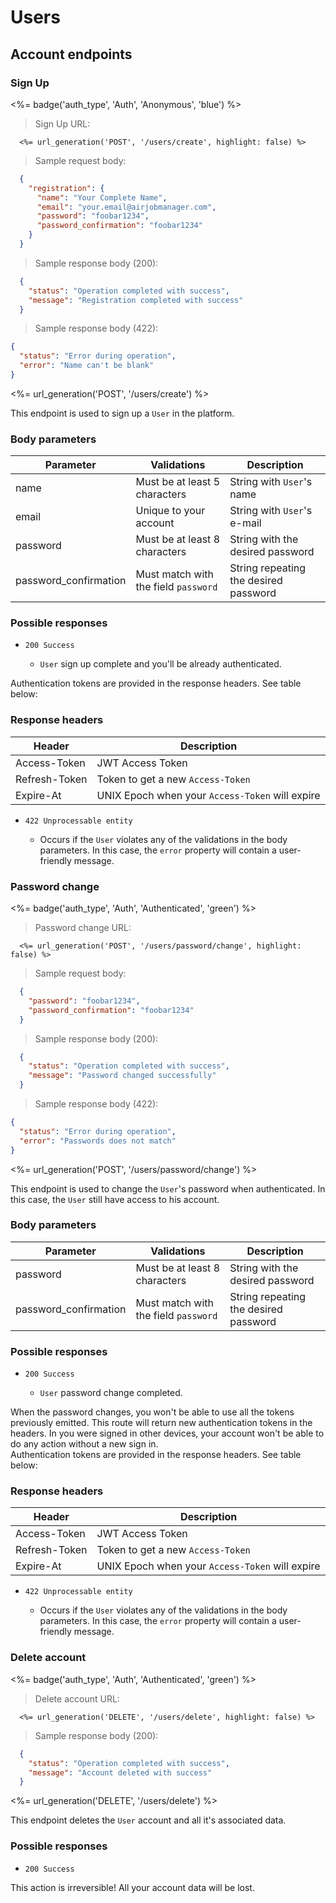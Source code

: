 # Users

## Account endpoints

### Sign Up

<!-- Endpoint badges -->
<%= badge('auth_type', 'Auth', 'Anonymous', 'blue') %>

> Sign Up URL:

```plain
  <%= url_generation('POST', '/users/create', highlight: false) %>
```

> Sample request body:

```json
  {
    "registration": {
      "name": "Your Complete Name",
      "email": "your.email@airjobmanager.com",
      "password": "foobar1234",
      "password_confirmation": "foobar1234"
    }
  }
```

> Sample response body (200):

```json
  {
    "status": "Operation completed with success",
    "message": "Registration completed with success"
  }
```

> Sample response body (422):

```json
{
  "status": "Error during operation",
  "error": "Name can't be blank"
}
```

<%= url_generation('POST', '/users/create') %>

This endpoint is used to sign up a `User` in the platform.

### Body parameters

Parameter | Validations | Description |
--------- | ----------- | ----------- |
name      | Must be at least 5 characters | String with `User`'s   name |
email     | Unique to your account| String with `User`'s e-mail |
password  | Must be at least 8 characters | String with the desired password |
password_confirmation | Must match with the field `password` | String repeating the desired password |

### Possible responses

- `200 Success`

  - `User` sign up complete and you'll be already authenticated.

<aside class="notice">
  Authentication tokens are provided in the response headers. See table below:
</aside>

### Response headers

Header | Description |
--------- | ----------- |
Access-Token | JWT Access Token |
Refresh-Token   | Token to get a new `Access-Token` |
Expire-At   | UNIX Epoch when your `Access-Token` will expire |

- `422 Unprocessable entity`

  - Occurs if the `User` violates any of the validations in the body parameters. In this case, the `error` property will contain a user-friendly message.

### Password change

<!-- Endpoint badges -->
<%= badge('auth_type', 'Auth', 'Authenticated', 'green') %>

> Password change URL:

```plain
  <%= url_generation('POST', '/users/password/change', highlight: false) %>
```

> Sample request body:

```json
  {
    "password": "foobar1234",
    "password_confirmation": "foobar1234"
  }
```

> Sample response body (200):

```json
  {
    "status": "Operation completed with success",
    "message": "Password changed successfully"
  }
```

> Sample response body (422):

```json
{
  "status": "Error during operation",
  "error": "Passwords does not match"
}
```

<%= url_generation('POST', '/users/password/change') %>

This endpoint is used to change the `User`'s password when authenticated. In this case, the `User` still have access to his account.

### Body parameters

Parameter | Validations | Description |
--------- | ----------- | ----------- |
password  | Must be at least 8 characters | String with the desired password |
password_confirmation | Must match with the field `password` | String repeating the desired password |

### Possible responses

- `200 Success`

  - `User` password change completed.

<aside class="warning">
  When the password changes, you won't be able to use all the tokens previously emitted. This route will return new authentication tokens in the headers.
  In you were signed in other devices, your account won't be able to do any action without a new sign in.
</aside>

<aside class="notice">
  Authentication tokens are provided in the response headers. See table below:
</aside>

### Response headers

Header | Description |
--------- | ----------- |
Access-Token | JWT Access Token |
Refresh-Token   | Token to get a new `Access-Token` |
Expire-At   | UNIX Epoch when your `Access-Token` will expire |

- `422 Unprocessable entity`

  - Occurs if the `User` violates any of the validations in the body parameters. In this case, the `error` property will contain a user-friendly message.

### Delete account

<!-- Endpoint badges -->
<%= badge('auth_type', 'Auth', 'Authenticated', 'green') %>

> Delete account URL:

```plain
  <%= url_generation('DELETE', '/users/delete', highlight: false) %>
```

> Sample response body (200):

```json
  {
    "status": "Operation completed with success",
    "message": "Account deleted with success"
  }
```

<%= url_generation('DELETE', '/users/delete') %>

This endpoint deletes the `User` account and all it's associated data.

### Possible responses

- `200 Success`

<aside class="warning">This action is irreversible! All your account data will be lost.</aside>
